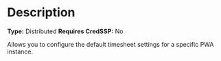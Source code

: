 # Description

**Type:** Distributed
**Requires CredSSP:** No

Allows you to configure the default timesheet settings for a specific PWA
instance.
